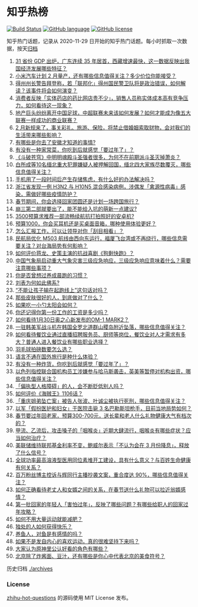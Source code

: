 # 知乎热榜
[![Build Status](https://github.com/ToWeLong/zhihu-hot-questions/workflows/CI/badge.svg)](https://github.com/ToWeLong/zhihu-hot-questions/actions)
[![GitHub language](https://img.shields.io/badge/language-golang-orange.svg)](https://golang.org/)
[![GitHub license](https://img.shields.io/github/license/ToWeLong/zhihu-hot-questions)](https://github.com/ToWeLong/zhihu-hot-questions/blob/main/LICENSE)

知乎热门话题，记录从 2020-11-29 日开始的知乎热门话题。每小时抓取一次数据，按天[归档](./archives)

<!-- BEGIN -->

1. [31 省份 GDP 出炉，广东连续 35 年居首，西藏增速最快，这一数据反映出我国经济发展哪些特征？](https://www.zhihu.com/question/642286636)
1. [小米汽车计划 2 月量产，还有哪些信息值得关注？多少价位你能接受？](https://www.zhihu.com/question/642152577)
1. [得州州长警告拜登称，若「联邦化」得州国民警卫队将是政治错误，如何解读？该事件将会如何演变？](https://www.zhihu.com/question/642169181)
1. [消费者反映「实体药店的药比网店贵不少」，销售人员称实体成本高有竞争压力，如何看待这一现象？](https://www.zhihu.com/question/641956144)
1. [地产巨头纷纷离开中国足球，中超联赛未来该如何发展？如何才能成为像五大联赛一样成功的商业联赛？](https://www.zhihu.com/question/642174679)
1. [2 月新规来了，事关彩礼、旅游、保险，将禁止借婚姻索取财物，会对我们的生活带来哪些影响？](https://www.zhihu.com/question/642108064)
1. [有哪些是你去了安徽才知道的事情?](https://www.zhihu.com/question/342694384)
1. [有没有一种家常菜，你吃到后就感觉「要过年了」？](https://www.zhihu.com/question/639053178)
1. [《斗破苍穹》中明明魂殿斗圣强者很多，为何不在前期派斗圣灭掉萧炎？](https://www.zhihu.com/question/632074153)
1. [白所成等10名缅北重大犯罪嫌疑人被押解回国，缅北四大家族尽数覆灭，哪些信息值得关注？](https://www.zhihu.com/question/642125769)
1. [手机用了一段时间后产生存储焦虑，有什么好的办法解决吗？](https://www.zhihu.com/question/641430601)
1. [浙江省发现一例 H3N2 与 H10N5 混合感染病例，涉偶发「禽源性病毒」感染，需做好哪些疫情防护？](https://www.zhihu.com/question/642122872)
1. [春节期间，你会选择回家团圆还是计划一场跨国旅行？](https://www.zhihu.com/question/641969133)
1. [崩三第二部就要出了，能不能给入坑的萌新一点建议?](https://www.zhihu.com/question/642038546)
1. [3500预算求推荐一部流畅续航抗打拍照好的安卓机?](https://www.zhihu.com/question/639331942)
1. [预算1000，你会买耳机还是买桌面音箱，哪种使用体验更好？](https://www.zhihu.com/question/640473441)
1. [怎么汇报工作，可以让领导对你「刮目相看」？](https://www.zhihu.com/question/630304358)
1. [民航局优化 M503 航线由西向东运行，福厦飞台湾或不再绕行，哪些信息需要关注？对台海局势有何影响？](https://www.zhihu.com/question/642109655)
1. [如何评价蒋龙、史策主演的抗战喜剧《狗剩快跑》？](https://www.zhihu.com/question/641237574)
1. [中国气象局启动重大气象灾害三级应急响应，三级应急响应意味着什么？需要注意哪些事项？](https://www.zhihu.com/question/642167342)
1. [你是否曾想过养成晨跑的习惯？](https://www.zhihu.com/question/641771172)
1. [刘表为何如此佛系?](https://www.zhihu.com/question/641429187)
1. [“不能让孩子输在起跑线上”这句话对吗？](https://www.zhihu.com/question/641905864)
1. [那些皮肤很好的人，到底做对了什么？](https://www.zhihu.com/question/639595107)
1. [如果吃一小勺太阳会如何？](https://www.zhihu.com/question/52419881)
1. [你还记得你第一份工作的工资是多少吗？](https://www.zhihu.com/question/641980956)
1. [如何看待1月30日奥之心新发布的OM-1 MARK2？](https://www.zhihu.com/question/641987986)
1. [一驻韩美军战斗机在韩国全罗北道群山稷岛附近坠落，哪些信息值得关注？](https://www.zhihu.com/question/642107947)
1. [如何看待餐饮业通过直播招聘服务员、厨师等岗位，餐饮业对人才需求有多大？普通人进入餐饮业有哪些职业选择？](https://www.zhihu.com/question/642161511)
1. [羽毛球拍磅数要怎么选？](https://www.zhihu.com/question/638601633)
1. [语言不通在国外旅行是种什么体验？](https://www.zhihu.com/question/641372506)
1. [有没有一种炸货，你吃到后就感觉「要过年了」？](https://www.zhihu.com/question/639053124)
1. [以色列指控联合国机构员工涉嫌参与哈马斯袭击，英美等暂停对机构出资，哪些信息值得关注？](https://www.zhihu.com/question/641654125)
1. [「偏执型人格障碍」的人，会不断贬低别人吗？](https://www.zhihu.com/question/640223865)
1. [如何评价《海贼王》1106话？](https://www.zhihu.com/question/641946764)
1. [「重庆姐弟坠亡案」被告人张波、叶诚尘被执行死刑，哪些信息值得关注？](https://www.zhihu.com/question/642126655)
1. [以军「假扮医护和妇女」于医院击毙 3 名巴勒斯坦枪手，目前当地局势如何？](https://www.zhihu.com/question/642110829)
1. [春节要过年回老家，预算300-700元，送长辈和老人什么礼物健康大气有档次的？](https://www.zhihu.com/question/640487049)
1. [甲流、乙流后，攻击嗓子的「咽喉炎」近期大肆流行，咽喉炎有哪些症状？应当如何治疗？](https://www.zhihu.com/question/642174082)
1. [美联储维持联邦基金利率不变，鲍威尔表示「不认为会在 3 月份降息」，释放了什么信号？](https://www.zhihu.com/question/642286400)
1. [全球功率最高溶液型医用同位素堆开工建设，具有什么意义？与百姓生命健康有何关系？](https://www.zhihu.com/question/642046794)
1. [百万粉丝博主控诉与辉同行主播抄袭文案，重合度达 90%，哪些信息值得关注？](https://www.zhihu.com/question/642166175)
1. [如何正确看待老丈人和女婿之间的关系，在春节送什么礼物可以拉近翁婿感情？](https://www.zhihu.com/question/641953421)
1. [第一批回家的年轻人「害怕过年」，反映了哪些问题？有哪些给职人的回家过年攻略？](https://www.zhihu.com/question/642204909)
1. [如何不用大量运动就能减肥？](https://www.zhihu.com/question/638752329)
1. [独处的人如何获得快乐？](https://www.zhihu.com/question/639830159)
1. [养鱼人，对鱼是有感情的吗？](https://www.zhihu.com/question/639925888)
1. [如果不是发自内心的喜欢运动，真的很难坚持下来吗？](https://www.zhihu.com/question/641790814)
1. [大家认为原神里公认好看的角色有哪些？](https://www.zhihu.com/question/641772493)
1. [北京除了炸酱面、豆汁，还有哪些是你心中代表北京的美食符号？](https://www.zhihu.com/question/639792255)

<!-- END -->

历史归档 [./archives](./archives)


### License
[zhihu-hot-questions](https://github.com/towelong/zhihu-hot-questions) 的源码使用 MIT License 发布。